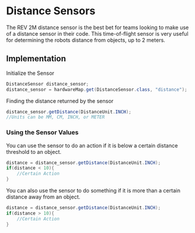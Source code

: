 # Distance Sensors

The REV 2M distance sensor is the best bet for teams looking to make use of a distance sensor in their code. This time-of-flight sensor is very useful for determining the robots distance from objects, up to 2 meters. 

## Implementation

Initialize the Sensor
```java 
DistanceSensor distance_sensor;
distance_sensor = hardwareMap.get(DistanceSensor.class, "distance");
```

Finding the distance returned by the sensor

```java 
distance_sensor.getDistance(DistanceUnit.INCH);
//Units can be MM, CM, INCH, or METER
```

### Using the Sensor Values
You can use the sensor to do an action if it is below a certain distance threshold to an object.

```java 
distance = distance_sensor.getDistance(DistanceUnit.INCH);
if(distance < 10){
    //Certain Action
}
```
You can also use the sensor to do something if it is more than a certain distance away from an object.
```java 
distance = distance_sensor.getDistance(DistanceUnit.INCH);
if(distance > 10){
    //Certain Action
}

```